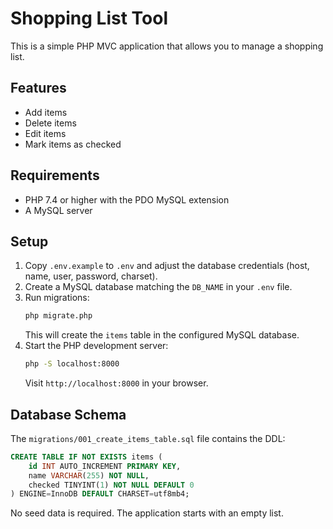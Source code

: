 # Shopping List Tool

This is a simple PHP MVC application that allows you to manage a shopping list.

## Features
- Add items
- Delete items
- Edit items
- Mark items as checked

## Requirements
- PHP 7.4 or higher with the PDO MySQL extension
- A MySQL server

## Setup
1. Copy `.env.example` to `.env` and adjust the database credentials (host,
   name, user, password, charset).
2. Create a MySQL database matching the `DB_NAME` in your `.env` file.
3. Run migrations:
   ```bash
   php migrate.php
   ```
   This will create the `items` table in the configured MySQL database.
4. Start the PHP development server:
   ```bash
   php -S localhost:8000
   ```
   Visit `http://localhost:8000` in your browser.

## Database Schema
The `migrations/001_create_items_table.sql` file contains the DDL:
```sql
CREATE TABLE IF NOT EXISTS items (
    id INT AUTO_INCREMENT PRIMARY KEY,
    name VARCHAR(255) NOT NULL,
    checked TINYINT(1) NOT NULL DEFAULT 0
) ENGINE=InnoDB DEFAULT CHARSET=utf8mb4;
```

No seed data is required. The application starts with an empty list.
